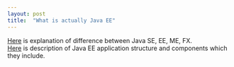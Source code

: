 ```yaml
---
layout: post
title:  "What is actually Java EE"
---
```

[Here][link1] is explanation of difference between Java SE, EE, ME, FX.  
[Here][link2] is description of Java EE application structure and components which they include.

[link1]: https://docs.oracle.com/javaee/6/firstcup/doc/gkhoy.html
[link2]:   https://docs.oracle.com/javaee/6/firstcup/doc/gcrky.html
